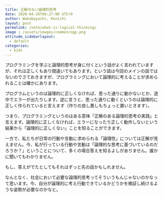 ```yaml
---
title: 正解のない論理的思考
date: 2020-04-26T06:27:00 UTC+9
author: Wakabayashi, Kenichi
layout: post
permalink: /note/what-is-logical-thinking/
image : /assets/images/common/ogp.png
attitude_sidebarlayout:
  - default
categories:
  - kids
---
```

プログラミングを学ぶと論理的思考が身に付くという話がよく言われていますが、それは正しくもあり間違いでもあります。という話は今回のメインの話ではないのでさておきますが、プログラミングにおいて論理的に考えることが求められることは確かにあります。

プログラムというのは論理的に正しくなければ、思った通りに動かないとか、途中でエラーが出たりします。逆に言うと、思った通りに動くというのは論理的に正しく作られていると言えます（作りの良し悪しもちょっと置いときます）。

つまり、プログラミングというのはある意味「正解のある論理的思考の実践」と言えます。論理的に正しくなければ、エラーになったり正しく動作しないという結果から「論理的に正しくない」ことを知ることができます。

一方で、私たちが日常の行動や言動に求められる「論理性」については正解が見えません。今、私が行っている行動や言動は「論理的な思考に基づいているのだろうか？」ということについて、多くの場合答えを知るよしがありません。誰かに聞いてもわかりません。

もし、答えがでたとしてもそれはずっと先の話かもしれません。

なんとなく、社会において必要な論理的思考ってそういうもんじゃないのかなって思います。今、自分が論理的に考え行動できているかどうかを検証し続けるような姿勢が必要なのかなと。